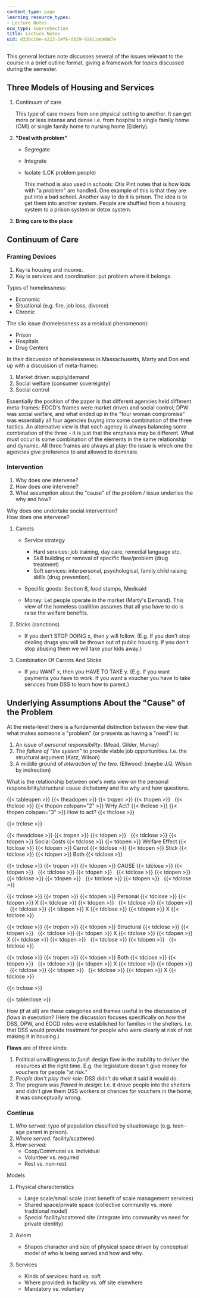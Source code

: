 ```yaml
---
content_type: page
learning_resource_types:
- Lecture Notes
ocw_type: CourseSection
title: Lecture Notes
uid: d33bc18e-a222-14f6-db29-92611adebd7e
---
```


This general lecture note discusses several of the issues relevant to the course in a brief outline format, giving a framework for topics discussed during the semester.

Three Models of Housing and Services
------------------------------------

1.  Continuum of care  
      
    This type of care moves from one physical setting to another. It can get more or less intense and dense i.e. from hospital to single family home (CMI) or single family home to nursing home (Elderly).  
    
2.  **"Deal with problem"**
    *   Segregate
    *   Integrate
    *   Isolate (LCK problem people)  
          
        This method is also used in schools: Otis Pint notes that is how kids with "a problem" are handled. One example of this is that they are put into a bad school. Another way to do it is prison. The idea is to get them into another system. People are shuffled from a housing system to a prison system or detox system.  
        
3.  **Bring care to the place**

Continuum of Care
-----------------

### Framing Devices

1.  Key is housing and income.
2.  Key is services and coordination: put problem where it belongs.

Types of homelessness:

*   Economic
*   Situational (e.g. fire, job loss, divorce)
*   Chronic

The silo issue (homelessness as a residual phenomenon):

*   Prison
*   Hospitals
*   Drug Centers

In their discussion of homelessness in Massachusetts, Marty and Don end up with a discussion of meta-frames:

1.  Market driven supply/demand
2.  Social welfare (consumer sovereignty)
3.  Social control

Essentially the position of the paper is that different agencies held different meta-frames: EOCD's frames were market driven and social control; DPW was social welfare, and what ended up in the "four woman compromise" was essentially all four agencies buying into some combination of the three tactics. An alternative view is that each agency is always balancing some combination of the three - it is just that the emphasis may be different. What must occur is some combination of the elements in the same relationship and dynamic. All three frames are always at play: the issue is which one the agencies give preference to and allowed to dominate.

### Intervention

1.  Why does one intervene?
2.  How does one intervene?
3.  What assumption about the "cause" of the problem / issue underlies the why and how?

Why does one undertake social intervention?  
How does one intervene?

1.  Carrots
    *   Service strategy
        *   Hard services: job training, day care, remedial language etc.
        *   Skill building or removal of specific flaw/problem (drug treatment)
        *   Soft services: interpersonal, psychological, family child raising skills (drug prevention).  
            
    *   Specific goods: Section 8, food stamps, Medicaid  
        
    *   Money: Let people operate in the market (Marty's Demand). This view of the homeless coalition assumes that all you have to do is raise the welfare benefits.  
        
2.  Sticks (sanctions)
    *   If you don't STOP DOING x, then y will follow. (E.g. If you don't stop dealing drugs you will be thrown out of public housing. If you don't stop abusing them we will take your kids away.)  
        
3.  Combination Of Carrots And Sticks
    *   If you WANT x, then you HAVE TO TAKE y. (E.g. If you want payments you have to work. If you want a voucher you have to take services from DSS to learn how to parent.)

Underlying Assumptions About the "Cause" of the Problem
-------------------------------------------------------

At the meta-level there is a fundamental distinction between the view that what makes someone a "problem" (or presents as having a "need") is:

1.  An issue of _personal responsibility_. (Mead, Gilder, Murray)
2.  _The failure of "the system"_ to provide viable job opportunities. I.e. the structural argument (Katz, Wilson)
3.  A middle ground of _interaction of the two_. (Ellwood) (maybe J.Q. Wilson by indirection)

What is the relationship between one's meta view on the personal responsibility/structural cause dichotomy and the why and how questions.

{{< tableopen >}}
{{< theadopen >}}
{{< tropen >}}
{{< thopen >}}
 
{{< thclose >}}
{{< thopen colspan="2" >}}
WHy Act?
{{< thclose >}}
{{< thopen colspan="3" >}}
How to act?
{{< thclose >}}

{{< trclose >}}

{{< theadclose >}}
{{< tropen >}}
{{< tdopen >}}
 
{{< tdclose >}}
{{< tdopen >}}
Social Costs
{{< tdclose >}}
{{< tdopen >}}
Welfare Effect
{{< tdclose >}}
{{< tdopen >}}
Carrot
{{< tdclose >}}
{{< tdopen >}}
Stick
{{< tdclose >}}
{{< tdopen >}}
Both
{{< tdclose >}}

{{< trclose >}}
{{< tropen >}}
{{< tdopen >}}
CAUSE
{{< tdclose >}}
{{< tdopen >}}
 
{{< tdclose >}}
{{< tdopen >}}
 
{{< tdclose >}}
{{< tdopen >}}
 
{{< tdclose >}}
{{< tdopen >}}
 
{{< tdclose >}}
{{< tdopen >}}
 
{{< tdclose >}}

{{< trclose >}}
{{< tropen >}}
{{< tdopen >}}
Personal
{{< tdclose >}}
{{< tdopen >}}
X
{{< tdclose >}}
{{< tdopen >}}
 
{{< tdclose >}}
{{< tdopen >}}
 
{{< tdclose >}}
{{< tdopen >}}
X
{{< tdclose >}}
{{< tdopen >}}
X
{{< tdclose >}}

{{< trclose >}}
{{< tropen >}}
{{< tdopen >}}
Structural
{{< tdclose >}}
{{< tdopen >}}
 
{{< tdclose >}}
{{< tdopen >}}
X
{{< tdclose >}}
{{< tdopen >}}
X
{{< tdclose >}}
{{< tdopen >}}
 
{{< tdclose >}}
{{< tdopen >}}
 
{{< tdclose >}}

{{< trclose >}}
{{< tropen >}}
{{< tdopen >}}
Both
{{< tdclose >}}
{{< tdopen >}}
 
{{< tdclose >}}
{{< tdopen >}}
X
{{< tdclose >}}
{{< tdopen >}}
 
{{< tdclose >}}
{{< tdopen >}}
 
{{< tdclose >}}
{{< tdopen >}}
X
{{< tdclose >}}

{{< trclose >}}

{{< tableclose >}}

How (if at all) are these categories and frames useful in the discussion of _flaws_ in execution? (Here the discussion focuses specifically on how the DSS, DPW, and EOCD roles were established for families in the shelters. I.e. that DSS would provide treatment for people who were clearly at risk of not making it in housing.)

**Flaws** are of three kinds:

1.  Political unwillingness to _fund_: design flaw in the inability to deliver the resources at the right time. E.g. the legislature doesn't give money for vouchers for people "at risk."
2.  _People don't play their role_: DSS didn't do what it said it would do.
3.  The program was _flawed in design_: I.e. it drove people into the shelters and didn't give them DSS workers or chances for vouchers in the home; it was conceptually wrong.

### Continua

1.  _Who served_: type of population classified by situation/age (e.g. teen-age parent in prison).
2.  _Where served_: facility/scattered.
3.  _How served:_
    *   Coop/Communal vs. individual
    *   Volunteer vs. required
    *   Rest vs. non-rest

Models

1.  Physical characteristics
    *   Large scale/small scale (cost benefit of scale management services)
    *   Shared space/private space (collective community vs. more traditional model)
    *   Special facility/scattered site (integrate into community vs need for private identity)  
        
2.  Axiom
    *   Shapes character and size of physical space driven by conceptual model of who is being served and how and why.  
        
3.  Services
    *   Kinds of services: hard vs. soft
    *   Where provided: in facility vs. off site elsewhere
    *   Mandatory vs. voluntary